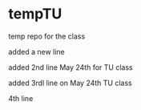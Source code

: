 # tempTU
temp repo for the class

added a new line

added 2nd line May 24th for TU class

added 3rdl line on May 24th TU class


4th line
